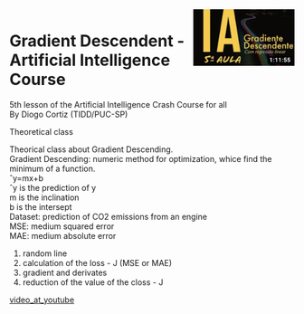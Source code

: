 <img align="right"  height="100" src="../images/lesson05.png">

# Gradient Descendent - Artificial Intelligence Course
5th lesson of the Artificial Intelligence Crash Course for all<BR/>
By Diogo Cortiz (TIDD/PUC-SP)<BR/>

Theoretical class<BR/>

Theorical class about Gradient Descending.<BR/>
Gradient Descending: numeric method for optimization, whice find the minimum of a function.<BR/>
ˆy=mx+b<BR/>
ˆy is the prediction of y<BR/>
m is the inclination<BR/>
b is the intersept<BR/>
Dataset: prediction of CO2 emissions from an engine<BR/>
MSE: medium squared error<BR/>
MAE: medium absolute error<BR/>
1) random line<BR/>
2) calculation of the loss - J (MSE or MAE)<BR/>
3) gradient and derivates<BR/>
4) reduction of the value of the closs - J<BR/>


[video_at_youtube](https://www.youtube.com/watch?v=joaYDx1HTcA)